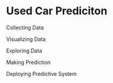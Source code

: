 
# Used Car Prediciton


Collecting Data

Visualizing Data

Exploring Data

Making Prediction

Deploying Predictive System
